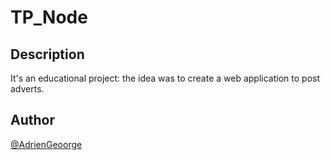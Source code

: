 # TP_Node

## Description

It's an educational project: the idea was to create a web application to post adverts.

## Author
[@AdrienGeoorge](https://github.com/AdrienGeoorge)

